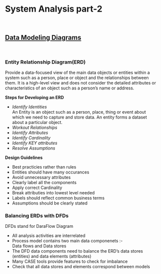 # System Analysis part-2
<br>

## <u>Data Modeling Diagrams</u>
<br>

### **Entity Relationship Diagram(ERD)**

Provide a data-focused view of the main data objects or entities within a system such as a person, place or object and the relationships between them. It is a high-level view and does not consider the detailed attributes or characteristics of an object such as a person’s name or address.

**Steps for Developing an ERD**

- <i>Identify Identities</i> <br>
An Entity is an object such as a person, place, thing or event about which we need to capture and store data. An entity forms a dataset about a particular object.
- <i>Workout Relationships</i> <br>
- <i>Identify Attributes</i> <br>
- <i>Identify Cardinality</i> <br>
- <i>Identify KEY attributes</i> <br>
- <i>Resolve Assumptions</i> <br>

**Design Guidelines**

- Best practicies rather than rules
- Entities should have many occurances
- Avoid unnecessary attributes
- Clearly label all the components
- Apply correct Cardinality
- Break attributies into lowest level needed
- Labels should reflect common business terms
- Assumptions should be clearly stated


### **Balancing ERDs with DFDs**
DFDs stand for DaraFlow Diagram

- All analysis activities are interrelated
- Process model contains two main data componenets :- <br>Data flows and Data stores
- The DFD data components need to balance the ERD’s data stores (entities) and data elements (attributes)
- Many CASE tools provide features to check for imbalance
- Check that all data stores and elements correspond between models

